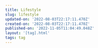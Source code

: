 ```yaml
---
title: Lifestyle
slug: lifestyle
updated-on: '2022-08-03T22:17:11.470Z'
created-on: '2022-08-03T22:17:11.470Z'
published-on: '2022-11-05T11:04:49.048Z'
layout: '[tag].html'
tags: tag
---
```



